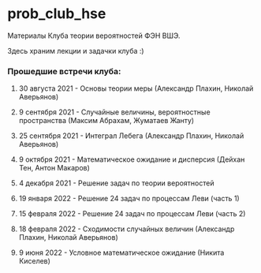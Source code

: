 # prob_club_hse
Материалы Клуба теории вероятностей ФЭН ВШЭ.

Здесь храним лекции и задачки клуба :)

### Прошедшие встречи клуба:
1) 30 августа 2021 - Основы теории меры (Александр Плахин, Николай Аверьянов)

2) 9 сентября 2021 - Случайные величины, вероятностные пространства (Максим Абрахам, Жуматаев Жанту)

3) 25 сентября 2021 - Интеграл Лебега (Александр Плахин, Николай Аверьянов)

4) 9 октября 2021 - Математическое ожидание и дисперсия (Дейхан Тен, Антон Макаров)

5) 4 декабря 2021 - Решение задач по теории вероятностей

6) 19 января 2022 - Решение 24 задач по процессам Леви (часть 1)

7) 15 февраля 2022 - Решение 24 задач по процессам Леви (часть 2)

8) 18 февраля 2022 - Сходимости случайных величин (Александр Плахин, Николай Аверьянов)

9) 9 июня 2022 - Условное математическое ожидание (Никита Киселев)
